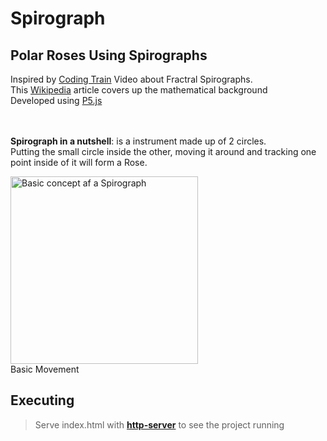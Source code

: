 # Spirograph
## Polar Roses Using Spirographs

Inspired by [Coding Train][1] Video about Fractral Spirographs.\
This [Wikipedia][2] article covers up the mathematical background\
Developed using [P5.js][3]

\
\
**Spirograph in a nutshell**: is a instrument made up of 2 circles.\
Putting the small circle inside the other, moving it around and tracking one point inside of it
will form a Rose.


<img id="spirograph-img" src="https://upload.wikimedia.org/wikipedia/commons/c/c1/Spiograph_Animation.gif" width="300" alt="Basic concept af a Spirograph">\
<label for="spirograph-img">Basic Movement</label>

## Executing
> Serve index.html with [**http-server**][4] to see the project running

[1]: https://thecodingtrain.com/CodingChallenges/061-fractal-spirograph.html
[2]: https://en.wikipedia.org/wiki/Spirograph
[3]: https://p5js.org/
[4]: https://www.npmjs.com/package/http-server
